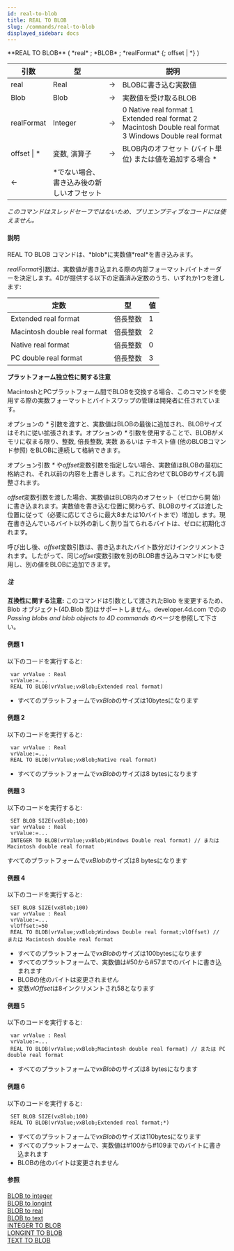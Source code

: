 ```yaml
---
id: real-to-blob
title: REAL TO BLOB
slug: /commands/real-to-blob
displayed_sidebar: docs
---
```


<!--REF #_command_.REAL TO BLOB.Syntax-->**REAL TO BLOB** ( *real* ; *BLOB* ; *realFormat* {; offset | *} )<!-- END REF-->
<!--REF #_command_.REAL TO BLOB.Params-->
| 引数 | 型 |  | 説明 |
| --- | --- | --- | --- |
| real | Real | &#8594;  | BLOBに書き込む実数値 |
| Blob | Blob | &#8594;  | 実数値を受け取るBLOB |
| realFormat | Integer | &#8594;  | 0 Native real format 1 Extended real format 2  Macintosh Double real format 3  Windows Double real format |
| offset &#124; * | 変数, 演算子 | &#8594;  | BLOB内のオフセット (バイト単位) または値を追加する場合 * |
| &#8592; | *でない場合、書き込み後の新しいオフセット |

<!-- END REF-->

*このコマンドはスレッドセーフではないため、プリエンプティブなコードには使えません。*


#### 説明 

<!--REF #_command_.REAL TO BLOB.Summary-->REAL TO BLOB コマンドは、*blob*に実数値*real*を書き込みます。<!-- END REF-->

*realFormat*引数は、実数値が書き込まれる際の内部フォーマットバイトオーダーを決定します。4Dが提供する以下の定義済み定数のうち、いずれか1つを渡します:

| 定数                           | 型    | 値 |
| ---------------------------- | ---- | - |
| Extended real format         | 倍長整数 | 1 |
| Macintosh double real format | 倍長整数 | 2 |
| Native real format           | 倍長整数 | 0 |
| PC double real format        | 倍長整数 | 3 |

**プラットフォーム独立性に関する注意**

MacintoshとPCプラットフォーム間でBLOBを交換する場合、このコマンドを使用する際の実数フォーマットとバイトスワップの管理は開発者に任されています。

オプションの *\** 引数を渡すと、実数値はBLOBの最後に追加され、BLOBサイズはそれに従い拡張されます。オプションの *\** 引数を使用することで、BLOBがメモリに収まる限り、整数, 倍長整数, 実数 あるいは テキスト値 (他のBLOBコマンド参照) をBLOBに連続して格納できます。 

オプション引数 *\** や*offset*変数引数を指定しない場合、実数値はBLOBの最初に格納され、それ以前の内容を上書きします。これに合わせてBLOBのサイズも調整されます。

*offset*変数引数を渡した場合、実数値はBLOB内のオフセット（ゼロから開 始）に書き込まれます。実数値を書き込む位置に関わらず、BLOBのサイズは渡した位置に従って（必要に応じてさらに最大8または10バイトまで）増加し ます。現在書き込んでいるバイト以外の新しく割り当てられるバイトは、ゼロに初期化されます。

呼び出し後、*offset*変数引数は、書き込まれたバイト数分だけインクリメントされます。したがって、同じ*offset*変数引数を別のBLOB書き込みコマンドにも使用し、別の値をBLOBに追加できます。

##### 注 

**互換性に関する注意:** このコマンドは引数として渡されたBlob を変更するため、Blob オブジェクト(4D.Blob 型)はサポートしません。developer.4d.com でのの *Passing blobs and blob objects to 4D commands* のページを参照して下さい。

#### 例題 1 

以下のコードを実行すると: 

```4d
 var vrValue : Real
 vrValue:=...
 REAL TO BLOB(vrValue;vxBlob;Extended real format)
```

* すべてのプラットフォームで*vxBlob*のサイズは10bytesになります

#### 例題 2 

以下のコードを実行すると: 

```4d
 var vrValue : Real
 vrValue:=...
 REAL TO BLOB(vrValue;vxBlob;Native real format)
```

* すべてのプラットフォームで*vxBlob*のサイズは8 bytesになります

#### 例題 3 

以下のコードを実行すると: 

```4d
 SET BLOB SIZE(vxBlob;100)
 var vrValue : Real
 vrValue:=...
 INTEGER TO BLOB(vrValue;vxBlob;Windows Double real format) // または Macintosh double real format
```

すべてのプラットフォームで*vxBlob*のサイズは8 bytesになります

#### 例題 4 

以下のコードを実行すると: 

```4d
 SET BLOB SIZE(vxBlob;100)
 var vrValue : Real
 vrValue:=...
 vlOffset:=50
 REAL TO BLOB(vrValue;vxBlob;Windows Double real format;vlOffset) // または Macintosh double real format
```

* すべてのプラットフォームで*vxBlob*のサイズは100bytesになります
* すべてのプラットフォームで、実数値は#50から#57までのバイトに書き込まれます
* BLOBの他のバイトは変更されません
* 変数*vlOffset*は8インクリメントされ58となります

#### 例題 5 

以下のコードを実行すると: 

```4d
 var vrValue : Real
 vrValue:=...
 REAL TO BLOB(vrValue;vxBlob;Macintosh double real format) // または PC double real format
```

* すべてのプラットフォームで*vxBlob*のサイズは8 bytesになります

#### 例題 6 

以下のコードを実行すると: 

```4d
 SET BLOB SIZE(vxBlob;100)
 REAL TO BLOB(vrValue;vxBlob;Extended real format;*)
```

* すべてのプラットフォームで*vxBlob*のサイズは110bytesになります
* すべてのプラットフォームで、実数値は#100から#109までのバイトに書き込まれます
* BLOBの他のバイトは変更されません

#### 参照 

[BLOB to integer](blob-to-integer.md)  
[BLOB to longint](blob-to-longint.md)  
[BLOB to real](blob-to-real.md)  
[BLOB to text](blob-to-text.md)  
[INTEGER TO BLOB](integer-to-blob.md)  
[LONGINT TO BLOB](longint-to-blob.md)  
[TEXT TO BLOB](text-to-blob.md)  